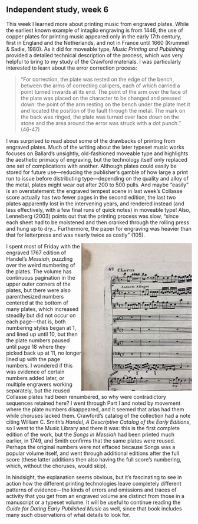 ## Independent study, week 6

This week I learned more about printing music from engraved plates. While the earliest known example of intaglio engraving is from 1446, the use of copper plates for printing music appeared only in the early 17th century, first in England and the Netherlands, and not in France until 1660 (Krummel & Sadie, 1980). As it did for moveable type, _Music Printing and Publishing_ provided a detailed technical description of the process, which was very helpful to bring to my study of the Crawford materials. I was particularly interested to learn about the error correction process:

>“For correction, the plate was rested on the edge of the bench, between the arms of correcting callipers, each of which carried a point turned inwards at its end. The point of the arm over the face of the plate was placed on the character to be changed and pressed down: the point of the arm resting on the bench under the plate met it and located the position of the fault through the metal. The mark on the back was ringed, the plate was turned over face down on the stone and the area around the error was struck with a dot punch.” (46-47)
>

I was surprised to read about some of the drawbacks of printing from engraved plates. Much of the writing about the later typeset music works focuses on Ballard’s unsightly, old-fashioned moveable type and highlights the aesthetic primacy of engraving, but the technology itself only replaced one set of complications with another. Although plates could easily be stored for future use—reducing the publisher’s gamble of how large a print run to issue before distributing type—depending on the quality and alloy of the metal, plates might wear out after 200 to 500 pulls. And maybe “easily” is an overstatement: the engraved tempest scene in last week’s Collasse score actually has two fewer pages in the second edition, the last two plates apparently lost in the intervening years, and rendered instead (and less effectively, with a few final runs of quick notes) in moveable type! Also, Lenneberg (2003) points out that the printing process was slow, “since each sheet had to be moistened and then cranked through the rolling press and hung up to dry… Furthermore, the paper for engraving was heavier than that for letterpress and was nearly twice as costly” (105). 

<img src='https://raw.githubusercontent.com/emdashemma/emdashemma.github.io/main/uploads/messiah.jpeg' width="300" align="right">

I spent most of Friday with the engraved 1767 edition of Handel’s _Messiah_, puzzling over the weird numbering of the plates. The volume has continuous pagination in the upper outer corners of the plates, but there were also parenthesized numbers centered at the bottom of many plates, which increased steadily but did not occur on each page—that is, both numbering styles began at 1, and lined up until 10, but then the plate numbers paused until page 18 where they picked back up at 11, no longer lined up with the page numbers. I wondered if this was evidence of certain numbers added later, or multiple engravers working separately, but the reused Collasse plates had been renumbered, so why were contradictory sequences retained here? I went through Part I and noted by movement where the plate numbers disappeared, and it seemed that arias had them while choruses lacked them. Crawford’s catalog of the collection had a note citing William C. Smith’s _Handel, A Descriptive Catalog of the Early Editions_, so I went to the Music Library and there it was: this is the first complete edition of the work, but the _Songs in Messiah_ had been printed much earlier, in 1749, and Smith confirms that the same plates were reused. Perhaps the original numbers were not effaced because Songs was a popular volume itself, and went through additional editions after the full score (these latter additions then also having the full score’s numbering, which, without the choruses, would skip).

In hindsight, the explanation seems obvious, but it’s fascinating to see in action how the different printing technologies leave completely different patterns of evidence—the kinds of errors and omissions and traces of activity that you get from an engraved volume are distinct from those in a manuscript or a typeset volume. It will be useful to continue reading the _Guide for Dating Early Published Music_ as well, since that book includes many such observations of what details to look for.
